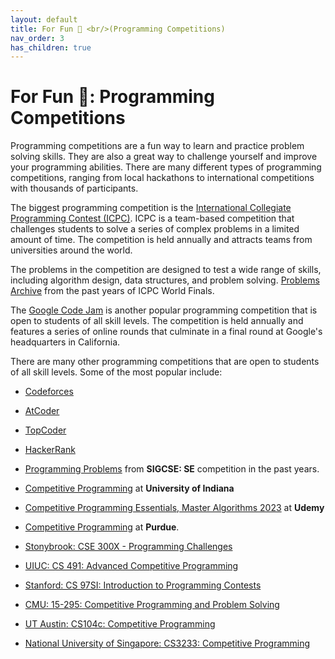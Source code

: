 ```yaml
---
layout: default
title: For Fun 🤪 <br/>(Programming Competitions)
nav_order: 3
has_children: true
---
```


# For Fun 🤪: Programming Competitions

Programming competitions are a fun way to learn and practice problem solving skills. They are also a great way to challenge yourself and improve your programming abilities. There are many different types of programming competitions, ranging from local hackathons to international competitions with thousands of participants.

The biggest programming competition is the [International Collegiate Programming Contest (ICPC)](https://icpc.global/). ICPC is a team-based competition that challenges students to solve a series of complex problems in a limited amount of time. The competition is held annually and attracts teams from universities around the world. 

The problems in the competition are designed to test a wide range of skills, including algorithm design, data structures, and problem solving. [Problems Archive](https://icpc.global/worldfinals/problems) from the past years of ICPC World Finals.




The [Google Code Jam](https://codingcompetitions.withgoogle.com/codejam) is another popular programming competition that is open to students of all skill levels. The competition is held annually and features a series of online rounds that culminate in a final round at Google's headquarters in California.

There are many other programming competitions that are open to students of all skill levels. Some of the most popular include:

- [Codeforces](https://codeforces.com/)

- [AtCoder](https://atcoder.jp/)

- [TopCoder](https://www.topcoder.com/)

- [HackerRank](https://www.hackerrank.com/)


- [Programming Problems](http://ccscse.org/programming_contest/problems/) from **SIGCSE: SE** competition in the past years. 

- [Competitive Programming](https://luddy.iupui.edu/degrees/courses/csci-b392) at **University of Indiana**

- [Competitive Programming Essentials, Master Algorithms 2023](https://www.udemy.com/course/competitive-programming-algorithms-coding-minutes/) at **Udemy**

* [Competitive Programming](https://www.cs.purdue.edu/homes/ninghui/courses/cp_resources.html) at **Purdue**. 

* [Stonybrook: CSE 300X - Programming Challenges](https://www3.cs.stonybrook.edu/~skiena/392/)

* [UIUC: CS 491: Advanced Competitive Programming](https://cs.illinois.edu/academics/courses/cs491cap)

* [Stanford: CS 97SI: Introduction to Programming Contests](https://web.stanford.edu/class/cs97si/)

* [CMU: 15-295: Competitive Programming and Problem Solving](https://contest.cs.cmu.edu/295/)

* [UT Austin: CS104c: Competitive Programming](https://www.cs.utexas.edu/users/downing/cs104c/)

* [National University of Singapore: CS3233: Competitive Programming](https://nusmods.com/courses/CS3233/competitive-programming)